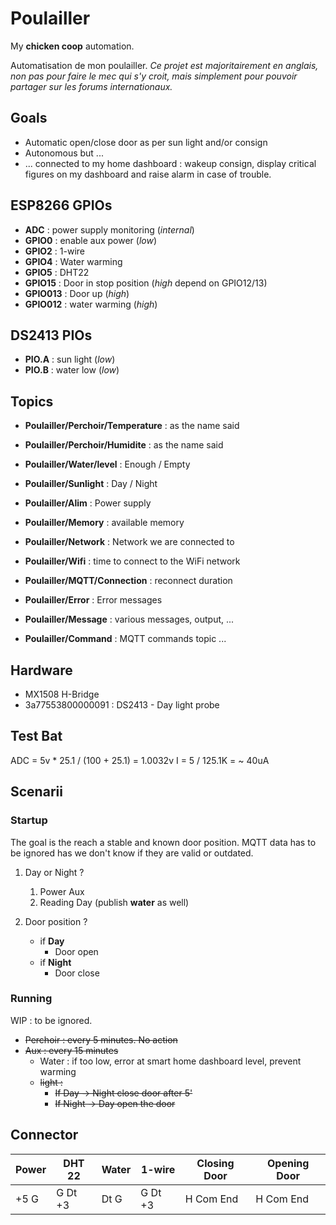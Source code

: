 # Poulailler

My **chicken coop** automation.

Automatisation de mon poulailler.
*Ce projet est majoritairement en anglais, non pas pour faire le mec qui s'y croit, mais simplement pour pouvoir partager sur les forums internationaux.*

## Goals

* Automatic open/close door as per sun light and/or consign
* Autonomous but ...
* ... connected to my home dashboard : wakeup consign, display critical figures on my dashboard and raise alarm in case of trouble.

## ESP8266 GPIOs

* **ADC** : power supply monitoring (*internal*)
* **GPIO0** : enable aux power (*low*)
* **GPIO2** : 1-wire
* **GPIO4** : Water warming
* **GPIO5** : DHT22
* **GPIO15** : Door in stop position (*high* depend on GPIO12/13)
* **GPIO013** : Door up (*high*)
* **GPIO012** : water warming (*high*)

## DS2413 PIOs

* **PIO.A** : sun light (*low*)
* **PIO.B** : water low (*low*)

## Topics

* **Poulailler/Perchoir/Temperature** : as the name said
* **Poulailler/Perchoir/Humidite** : as the name said

* **Poulailler/Water/level** : Enough / Empty

* **Poulailler/Sunlight** : Day / Night

* **Poulailler/Alim** : Power supply
* **Poulailler/Memory** : available memory
* **Poulailler/Network** : Network we are connected to
* **Poulailler/Wifi** : time to connect to the WiFi network
* **Poulailler/MQTT/Connection** : reconnect duration

* **Poulailler/Error** : Error messages
* **Poulailler/Message** : various messages, output, ...
* **Poulailler/Command** : MQTT commands topic ...

## Hardware

* MX1508 H-Bridge
* 3a77553800000091 : DS2413 - Day light probe

## Test Bat

ADC = 5v * 25.1 / (100 + 25.1) = 1.0032v
I = 5 / 125.1K = ~ 40uA

## Scenarii

### Startup

The goal is the reach a stable and known door position. MQTT data has to be ignored has we don't know if they are valid or outdated.

1. Day or Night ?
	1. Power Aux
	1. Reading Day (publish **water** as well)

1. Door position ?
	* if **Day**
		- Door open
	* if **Night**
		- Door close

### Running
WIP : to be ignored.
* ~~Perchoir : every 5 minutes. No action~~
* ~~Aux : every 15 minutes~~
	* Water : if too low, error at smart home dashboard level, prevent warming
	* ~~light :~~ 
		* ~~If Day -> Night close door after 5'~~
		* ~~If Night -> Day open the door~~

## Connector

| Power | DHT  22 | Water |  1-wire | Closing Door | Opening Door |
| ----- | ------- | ----- | ------- | ------------ | ------------ |
| +5 G  | G Dt +3 | Dt G  | G Dt +3 | H  Com  End  |  H Com End   |
